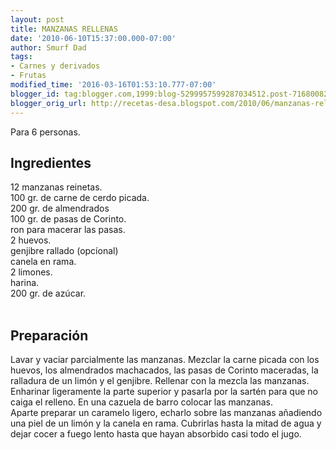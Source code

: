 ```yaml
---
layout: post
title: MANZANAS RELLENAS
date: '2010-06-10T15:37:00.000-07:00'
author: Smurf Dad
tags:
- Carnes y derivados
- Frutas
modified_time: '2016-03-16T01:53:10.777-07:00'
blogger_id: tag:blogger.com,1999:blog-5299957599287034512.post-7168008228579487227
blogger_orig_url: http://recetas-desa.blogspot.com/2010/06/manzanas-rellenas.html
---
```


Para 6 personas.<br /><a name='more'></a><h2>Ingredientes</h2>12 manzanas reinetas.<br />100 gr. de carne de cerdo picada.<br />200 gr. de almendrados<br />100 gr. de pasas de Corinto.<br />ron para macerar las pasas.<br />2 huevos.<br />genjibre rallado (opcíonal)<br />canela en rama.<br />2 limones.<br />harina.<br />200 gr. de azúcar.<br /><br /><h2>Preparación</h2>Lavar y vaciar parcialmente las manzanas. Mezclar la carne picada con los huevos, los almendrados machacados, las pasas de Corinto maceradas, la ralladura de un limón y el genjibre. Rellenar con la mezcla las manzanas. Enharinar ligeramente la parte superior y pasarla por la sartén para que no caiga el relleno. En una cazuela de barro colocar las manzanas.<br />Aparte preparar un caramelo ligero, echarlo sobre las manzanas añadiendo una piel de un limón y la canela en rama. Cubrirlas hasta la mitad de agua y dejar cocer a fuego lento hasta que hayan absorbido casi todo el jugo.